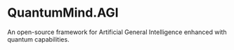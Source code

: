 # QuantumMind.AGI
An open-source framework for Artificial General Intelligence enhanced with quantum capabilities.
